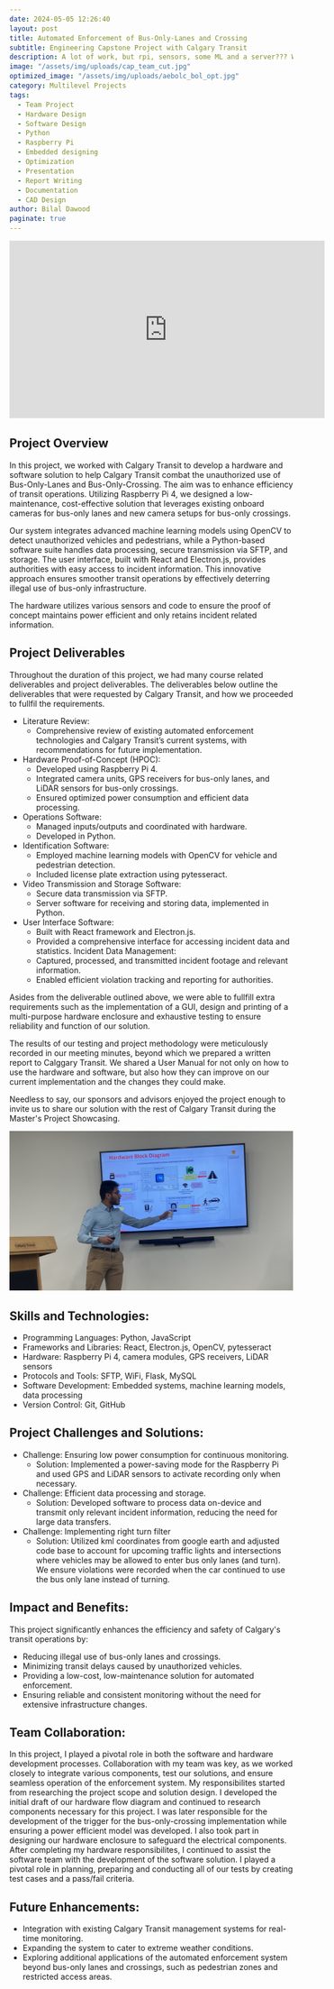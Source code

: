 ```yaml
---
date: 2024-05-05 12:26:40
layout: post
title: Automated Enforcement of Bus-Only-Lanes and Crossing
subtitle: Engineering Capstone Project with Calgary Transit
description: A lot of work, but rpi, sensors, some ML and a server??? We did all that in 8 months??
image: "/assets/img/uploads/cap_team_cut.jpg"
optimized_image: "/assets/img/uploads/aebolc_bol_opt.jpg"
category: Multilevel Projects
tags:
  - Team Project
  - Hardware Design
  - Software Design 
  - Python
  - Raspberry Pi
  - Embedded designing
  - Optimization
  - Presentation
  - Report Writing
  - Documentation
  - CAD Design
author: Bilal Dawood
paginate: true
---
```

<!-- <iframe width="560" height="315" src="https://www.youtube.com/embed/jDH6g9AS1LM?si=9ZntyRWyeXWFK7Dz&amp;start=30" title="YouTube video player" frameborder="0" allow="accelerometer; autoplay; clipboard-write; encrypted-media; gyroscope; picture-in-picture; web-share" referrerpolicy="strict-origin-when-cross-origin" allowfullscreen></iframe> -->

<iframe width="560" height="315" src="https://www.youtube.com/embed/WUyqIg1Y4xQ?si=MiVI6sxhs6xhodJ-&amp;start=7" title="YouTube video player" frameborder="0" allow="accelerometer; autoplay; clipboard-write; encrypted-media; gyroscope; picture-in-picture; web-share" referrerpolicy="strict-origin-when-cross-origin" allowfullscreen></iframe>

## Project Overview
In this project, we worked with Calgary Transit to develop a hardware and software solution to help Calgary Transit combat the unauthorized use of Bus-Only-Lanes and Bus-Only-Crossing. The aim was to enhance efficiency of transit operations. Utilizing Raspberry Pi 4, we designed a low-maintenance, cost-effective solution that leverages existing onboard cameras for bus-only lanes and new camera setups for bus-only crossings. 

Our system integrates advanced machine learning models using OpenCV to detect unauthorized vehicles and pedestrians, while a Python-based software suite handles data processing, secure transmission via SFTP, and storage. The user interface, built with React and Electron.js, provides authorities with easy access to incident information. This innovative approach ensures smoother transit operations by effectively deterring illegal use of bus-only infrastructure.

The hardware utilizes various sensors and code to ensure the proof of concept maintains power efficient and only retains incident related information.

## Project Deliverables 
Throughout the duration of this project, we had many course related deliverables and project deliverables. The deliverables below outline the deliverables that were requested by Calgary Transit, and how we proceeded to fullfil the requirements. 

- Literature Review: 
  - Comprehensive review of existing automated enforcement technologies and Calgary Transit’s current systems, with recommendations for future implementation.
- Hardware Proof-of-Concept (HPOC):
  - Developed using Raspberry Pi 4.
  - Integrated camera units, GPS receivers for bus-only lanes, and LiDAR sensors for bus-only crossings.
  - Ensured optimized power consumption and efficient data processing.
- Operations Software:
  - Managed inputs/outputs and coordinated with hardware.
  - Developed in Python.
- Identification Software:
  - Employed machine learning models with OpenCV for vehicle and pedestrian detection.
  - Included license plate extraction using pytesseract.
- Video Transmission and Storage Software:
  - Secure data transmission via SFTP.
  - Server software for receiving and storing data, implemented in Python.
- User Interface Software:
  - Built with React framework and Electron.js.
  - Provided a comprehensive interface for accessing incident data and statistics.
Incident Data Management:
  - Captured, processed, and transmitted incident footage and relevant information.
  - Enabled efficient violation tracking and reporting for authorities.

Asides from the deliverable outlined above, we were able to fullfill extra requirements such as the implementation of a GUI, design and printing of a multi-purpose hardware enclosure and exhaustive testing to ensure reliability and function of our solution. 

The results of our testing and project methodology were meticulously recorded in our meeting minutes, beyond which we prepared a written report to Calggary Transit. We shared a User Manual for not only on how to use the hardware and software, but also how they can improve on our current implementation and the changes they could make. 

Needless to say, our sponsors and advisors enjoyed the project enough to invite us to share our solution with the rest of Calgary Transit during the Master's Project Showcasing.

<img src="/assets/img/uploads/aeobolc_presentation.jpeg">


## Skills and Technologies:
  - Programming Languages: Python, JavaScript
  - Frameworks and Libraries: React, Electron.js, OpenCV, pytesseract
  - Hardware: Raspberry Pi 4, camera modules, GPS receivers, LiDAR sensors
  - Protocols and Tools: SFTP, WiFi, Flask, MySQL
  - Software Development: Embedded systems, machine learning models, data processing
  - Version Control: Git, GitHub

## Project Challenges and Solutions:
- Challenge: Ensuring low power consumption for continuous monitoring.
  - Solution: Implemented a power-saving mode for the Raspberry Pi and used GPS and LiDAR sensors to activate recording only when necessary.
- Challenge: Efficient data processing and storage.
  - Solution: Developed software to process data on-device and transmit only relevant incident information, reducing the need for large data transfers.
- Challenge: Implementing right turn filter
  - Solution: Utilized kml coordinates from google earth and adjusted code base to account for upcoming traffic lights and intersections where vehicles may be allowed to enter bus only lanes (and turn). We ensure violations were recorded when the car continued to use the bus only lane instead of turning. 

## Impact and Benefits:

This project significantly enhances the efficiency and safety of Calgary's transit operations by:
- Reducing illegal use of bus-only lanes and crossings.
- Minimizing transit delays caused by unauthorized vehicles.
- Providing a low-cost, low-maintenance solution for automated enforcement.
- Ensuring reliable and consistent monitoring without the need for extensive infrastructure changes.

## Team Collaboration:
In this project, I played a pivotal role in both the software and hardware development processes. Collaboration with my team was key, as we worked closely to integrate various components, test our solutions, and ensure seamless operation of the enforcement system. My responsibilites started from researching the project scope and solution design. I developed the initial draft of our hardware flow diagram and continued to research components necessary for this project. I was later responsible for the development of the trigger for the bus-only-crossing implementation while ensuring a power efficient model was developed. I also took part in designing our hardware enclosure to safeguard the electrical components. After completing my hardware responsibilites, I continued to assist the software team with the development of the software solution. I played a pivotal role in planning, preparing and conducting all of our tests by creating test cases and a pass/fail criteria. 

## Future Enhancements:
- Integration with existing Calgary Transit management systems for real-time monitoring.
- Expanding the system to cater to extreme weather conditions.
- Exploring additional applications of the automated enforcement system beyond bus-only lanes and crossings, such as pedestrian zones and restricted access areas.






